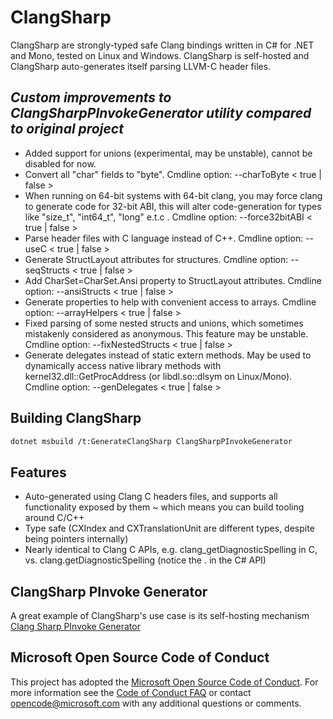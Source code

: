 # ClangSharp

ClangSharp are strongly-typed safe Clang bindings written in C# for .NET and Mono, tested on Linux and Windows. ClangSharp is self-hosted and ClangSharp auto-generates itself parsing LLVM-C header files.

## _Custom improvements to ClangSharpPInvokeGenerator utility compared to original project_

 * Added support for unions (experimental, may be unstable), cannot be disabled for now.
 * Convert all "char" fields to "byte". Cmdline option: --charToByte < true | false >
 * When running on 64-bit systems with 64-bit clang, you may force clang to generate code for 32-bit ABI, this will alter code-generation for types like "size_t", "int64_t", "long" e.t.c . Cmdline option: --force32bitABI < true | false >
 * Parse header files with C language instead of C++. Cmdline option: --useC < true | false >
 * Generate StructLayout attributes for structures. Cmdline option: --seqStructs < true | false >
 * Add CharSet=CharSet.Ansi property to StructLayout attributes. Cmdline option: --ansiStructs < true | false >
 * Generate properties to help with convenient access to arrays. Cmdline option: --arrayHelpers < true | false >
 * Fixed parsing of some nested structs and unions, which sometimes mistakenly considered as anonymous. This feature may be unstable. Cmdline option: --fixNestedStructs < true | false >
 * Generate delegates instead of static extern methods. May be used to dynamically access native library methods with kernel32.dll::GetProcAddress (or libdl.so::dlsym on Linux/Mono). Cmdline option: --genDelegates < true | false >

## Building ClangSharp

```bash
dotnet msbuild /t:GenerateClangSharp ClangSharpPInvokeGenerator
```

## Features

 * Auto-generated using Clang C headers files, and supports all functionality exposed by them ~ which means you can build tooling around C/C++
 * Type safe (CXIndex and CXTranslationUnit are different types, despite being pointers internally)
 * Nearly identical to Clang C APIs, e.g. clang_getDiagnosticSpelling in C, vs. clang.getDiagnosticSpelling (notice the . in the C# API)

## ClangSharp PInvoke Generator

A great example of ClangSharp's use case is its self-hosting mechanism [Clang Sharp PInvoke Generator](https://github.com/mjsabby/ClangSharp/tree/master/ClangSharpPInvokeGenerator)

## Microsoft Open Source Code of Conduct

This project has adopted the [Microsoft Open Source Code of Conduct](https://opensource.microsoft.com/codeofconduct/). For more information see the [Code of Conduct FAQ](https://opensource.microsoft.com/codeofconduct/faq/) or contact [opencode@microsoft.com](mailto:opencode@microsoft.com) with any additional questions or comments.
